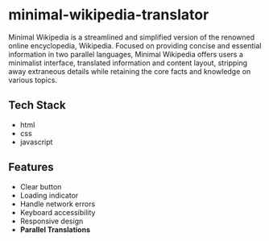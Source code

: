 # minimal-wikipedia-translator
Minimal Wikipedia is a streamlined and simplified version of the renowned online encyclopedia, Wikipedia. Focused on providing concise and essential information in two parallel languages, Minimal Wikipedia offers users a minimalist interface, translated information and content layout, stripping away extraneous details while retaining the core facts and knowledge on various topics.

## Tech Stack
- html
- css
- javascript

## Features
- Clear button
- Loading indicator
- Handle network errors
- Keyboard accessibility
- Responsive design
- **Parallel Translations**
